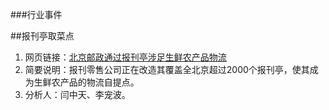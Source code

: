 ###行业事件

##报刊亭取菜点
1. 网页链接：[北京邮政通过报刊亭涉足生鲜农产品物流](http://www.chinawuliu.com.cn/zixun/201309/06/253203.shtml "北京邮政通过报刊亭涉足生鲜农产品物流")
2. 简要说明：报刊零售公司正在改造其覆盖全北京超过2000个报刊亭，使其成为生鲜农产品的物流自提点。
3. 分析人：闫中天、李宠波。
